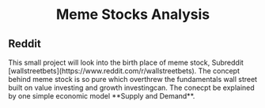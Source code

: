 <h1 align = 'center'> 
	Meme Stocks Analysis
	</h1>
<h2>
	Reddit
	</h2>
This small project will look into the birth place of meme stock, Subreddit [wallstreetbets](https://www.reddit.com/r/wallstreetbets). The concept behind meme stock is so pure which overthrew the fundamentals wall street built on value investing and growth investingcan. The conecpt be explained by one simple economic model **Supply and Demand**.
